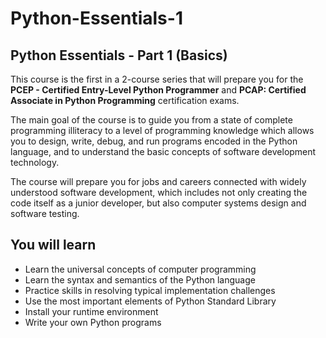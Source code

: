 # Python-Essentials-1

## Python Essentials - Part 1 (Basics)

This course is the first in a 2-course series that will prepare you for the **PCEP - Certified Entry-Level Python Programmer** and **PCAP: Certified Associate in Python Programming** certification exams.

The main goal of the course is to guide you from a state of complete programming illiteracy to a level of programming knowledge which allows you to design, write, debug, and run programs encoded in the Python language, and to understand the basic concepts of software development technology.

The course will prepare you for jobs and careers connected with widely understood software development, which includes not only creating the code itself as a junior developer, but also computer systems design and software testing.

## You will learn

- Learn the universal concepts of computer programming
- Learn the syntax and semantics of the Python language
- Practice skills in resolving typical implementation challenges
- Use the most important elements of Python Standard Library
- Install your runtime environment
- Write your own Python programs